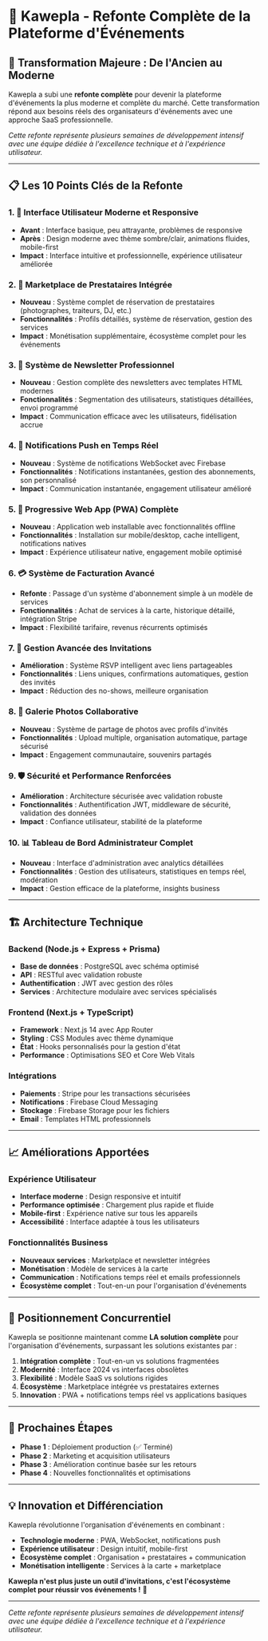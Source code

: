 # 🎉 Kawepla - Refonte Complète de la Plateforme d'Événements

## 🚀 Transformation Majeure : De l'Ancien au Moderne

Kawepla a subi une **refonte complète** pour devenir la plateforme d'événements la plus moderne et complète du marché. Cette transformation répond aux besoins réels des organisateurs d'événements avec une approche SaaS professionnelle.

*Cette refonte représente plusieurs semaines de développement intensif avec une équipe dédiée à l'excellence technique et à l'expérience utilisateur.*

---

## 📋 Les 10 Points Clés de la Refonte

### 1. 🎨 **Interface Utilisateur Moderne et Responsive**
- **Avant** : Interface basique, peu attrayante, problèmes de responsive
- **Après** : Design moderne avec thème sombre/clair, animations fluides, mobile-first
- **Impact** : Interface intuitive et professionnelle, expérience utilisateur améliorée

### 2. 🏪 **Marketplace de Prestataires Intégrée**
- **Nouveau** : Système complet de réservation de prestataires (photographes, traiteurs, DJ, etc.)
- **Fonctionnalités** : Profils détaillés, système de réservation, gestion des services
- **Impact** : Monétisation supplémentaire, écosystème complet pour les événements

### 3. 📧 **Système de Newsletter Professionnel**
- **Nouveau** : Gestion complète des newsletters avec templates HTML modernes
- **Fonctionnalités** : Segmentation des utilisateurs, statistiques détaillées, envoi programmé
- **Impact** : Communication efficace avec les utilisateurs, fidélisation accrue

### 4. 🔔 **Notifications Push en Temps Réel**
- **Nouveau** : Système de notifications WebSocket avec Firebase
- **Fonctionnalités** : Notifications instantanées, gestion des abonnements, son personnalisé
- **Impact** : Communication instantanée, engagement utilisateur amélioré

### 5. 📱 **Progressive Web App (PWA) Complète**
- **Nouveau** : Application web installable avec fonctionnalités offline
- **Fonctionnalités** : Installation sur mobile/desktop, cache intelligent, notifications natives
- **Impact** : Expérience utilisateur native, engagement mobile optimisé

### 6. 💳 **Système de Facturation Avancé**
- **Refonte** : Passage d'un système d'abonnement simple à un modèle de services
- **Fonctionnalités** : Achat de services à la carte, historique détaillé, intégration Stripe
- **Impact** : Flexibilité tarifaire, revenus récurrents optimisés

### 7. 🎯 **Gestion Avancée des Invitations**
- **Amélioration** : Système RSVP intelligent avec liens partageables
- **Fonctionnalités** : Liens uniques, confirmations automatiques, gestion des invités
- **Impact** : Réduction des no-shows, meilleure organisation

### 8. 📸 **Galerie Photos Collaborative**
- **Nouveau** : Système de partage de photos avec profils d'invités
- **Fonctionnalités** : Upload multiple, organisation automatique, partage sécurisé
- **Impact** : Engagement communautaire, souvenirs partagés

### 9. 🛡️ **Sécurité et Performance Renforcées**
- **Amélioration** : Architecture sécurisée avec validation robuste
- **Fonctionnalités** : Authentification JWT, middleware de sécurité, validation des données
- **Impact** : Confiance utilisateur, stabilité de la plateforme

### 10. 📊 **Tableau de Bord Administrateur Complet**
- **Nouveau** : Interface d'administration avec analytics détaillées
- **Fonctionnalités** : Gestion des utilisateurs, statistiques en temps réel, modération
- **Impact** : Gestion efficace de la plateforme, insights business

---

## 🏗️ Architecture Technique

### Backend (Node.js + Express + Prisma)
- **Base de données** : PostgreSQL avec schéma optimisé
- **API** : RESTful avec validation robuste
- **Authentification** : JWT avec gestion des rôles
- **Services** : Architecture modulaire avec services spécialisés

### Frontend (Next.js + TypeScript)
- **Framework** : Next.js 14 avec App Router
- **Styling** : CSS Modules avec thème dynamique
- **État** : Hooks personnalisés pour la gestion d'état
- **Performance** : Optimisations SEO et Core Web Vitals

### Intégrations
- **Paiements** : Stripe pour les transactions sécurisées
- **Notifications** : Firebase Cloud Messaging
- **Stockage** : Firebase Storage pour les fichiers
- **Email** : Templates HTML professionnels

---

## 📈 Améliorations Apportées

### Expérience Utilisateur
- **Interface moderne** : Design responsive et intuitif
- **Performance optimisée** : Chargement plus rapide et fluide
- **Mobile-first** : Expérience native sur tous les appareils
- **Accessibilité** : Interface adaptée à tous les utilisateurs

### Fonctionnalités Business
- **Nouveaux services** : Marketplace et newsletter intégrées
- **Monétisation** : Modèle de services à la carte
- **Communication** : Notifications temps réel et emails professionnels
- **Écosystème complet** : Tout-en-un pour l'organisation d'événements

---

## 🎯 Positionnement Concurrentiel

Kawepla se positionne maintenant comme **LA solution complète** pour l'organisation d'événements, surpassant les solutions existantes par :

1. **Intégration complète** : Tout-en-un vs solutions fragmentées
2. **Modernité** : Interface 2024 vs interfaces obsolètes
3. **Flexibilité** : Modèle SaaS vs solutions rigides
4. **Écosystème** : Marketplace intégrée vs prestataires externes
5. **Innovation** : PWA + notifications temps réel vs applications basiques

---

## 🚀 Prochaines Étapes

- **Phase 1** : Déploiement production (✅ Terminé)
- **Phase 2** : Marketing et acquisition utilisateurs
- **Phase 3** : Amélioration continue basée sur les retours
- **Phase 4** : Nouvelles fonctionnalités et optimisations

---

## 💡 Innovation et Différenciation

Kawepla révolutionne l'organisation d'événements en combinant :
- **Technologie moderne** : PWA, WebSocket, notifications push
- **Expérience utilisateur** : Design intuitif, mobile-first
- **Écosystème complet** : Organisation + prestataires + communication
- **Monétisation intelligente** : Services à la carte + marketplace

**Kawepla n'est plus juste un outil d'invitations, c'est l'écosystème complet pour réussir vos événements !** 🎉

---

*Cette refonte représente plusieurs semaines de développement intensif avec une équipe dédiée à l'excellence technique et à l'expérience utilisateur.*
